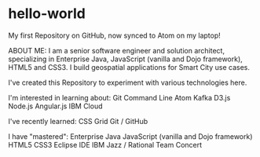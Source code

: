 # hello-world
My first Repository on GitHub, now synced to Atom on my laptop!

ABOUT ME:
I am a senior software engineer and solution architect, specializing in Enterprise Java, JavaScript (vanilla and Dojo framework), HTML5 and CSS3.  I build geospatial applications for Smart City use cases.

I've created this Repository to experiment with various technologies here.  

I'm interested in learning about:
Git Command Line
Atom
Kafka
D3.js
Node.js
Angular.js
IBM Cloud

I've recently learned:
CSS Grid
Git / GitHub

I have "mastered":
Enterprise Java
JavaScript (vanilla and Dojo framework)
HTML5
CSS3
Eclipse IDE
IBM Jazz / Rational Team Concert
